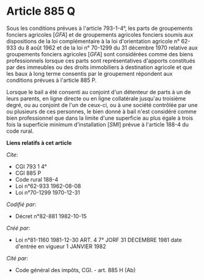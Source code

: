 # Article 885 Q

Sous les conditions prévues à l'article 793-1-4°, les parts de groupements fonciers agricoles [*GFA*] et de groupements
agricoles fonciers soumis aux dispositions de la loi complémentaire à la loi d'orientation agricole n° 62-933 du 8 août 1962
et de la loi n° 70-1299 du 31 décembre 1970 relative aux groupements fonciers agricoles [*GFA*] sont considérées comme des
biens professionnels lorsque ces parts sont représentatives d'apports constitués par des immeubles ou des droits immobiliers
à destination agricole et que les baux à long terme consentis par le groupement répondent aux conditions prévues à l'article
885 P.

Lorsque le bail a été consenti au conjoint d'un détenteur de parts à un de leurs parents, en ligne directe ou en ligne
collatérale jusqu'au troisième degré, ou au conjoint de l'un de ceux-ci, ou à une société contrôlée par une ou plusieurs de
ces personnes, le bien donné à bail n'est considéré comme bien professionnel que dans la limite d'une superficie au plus
égale à trois fois la superficie minimum d'installation [*SMI*] prévue à l'article 188-4 du code rural.

**Liens relatifs à cet article**

_Cite_:

  - CGI 793 1 4°
  - CGI 885 P
  - Code rural 188-4
  - Loi n°62-933 1962-08-08
  - Loi n°70-1299 1970-12-31

_Codifié par_:

  - Décret n°82-881 1982-10-15

_Créé par_:

  - Loi n°81-1160 1981-12-30 ART. 4 7° JORF 31 DECEMBRE 1981 date d'entrée en vigueur 1 JANVIER 1982

_Cité par_:

  - Code général des impôts, CGI. - art. 885 H (Ab)
